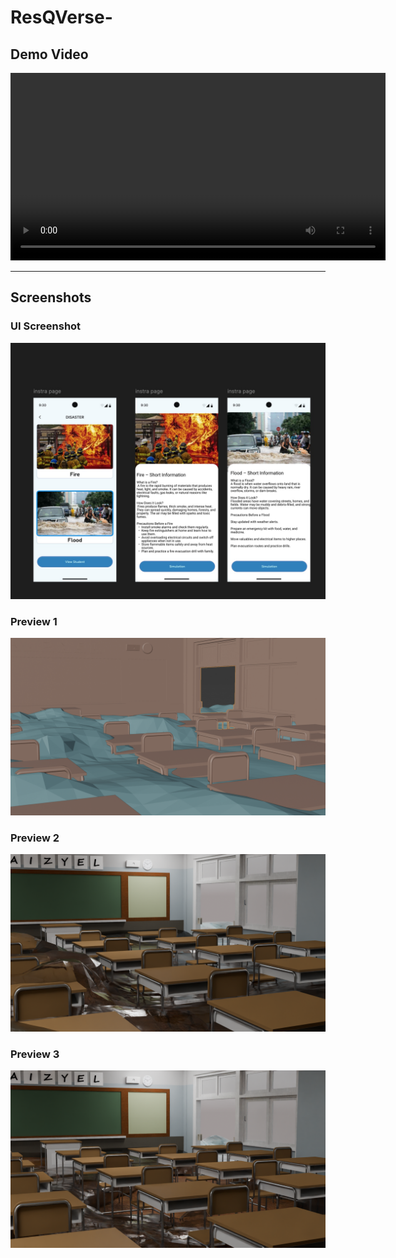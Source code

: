 # ResQVerse-

## Demo Video
<video src="(https://github.com/divya28jain/ResQVerse-/issues/2#issue-3437985498)" 
       controls width="600">
</video>


---

## Screenshots

### UI Screenshot
![UI Screenshot](Files/ResQVerse-%20UI.jpg)

### Preview 1
![Screenshot](Files/Untitled.png)

### Preview 2
![Preview 2](Files/Untitled2.png)

### Preview 3
![Preview 3](Files/Untitled23.png)
